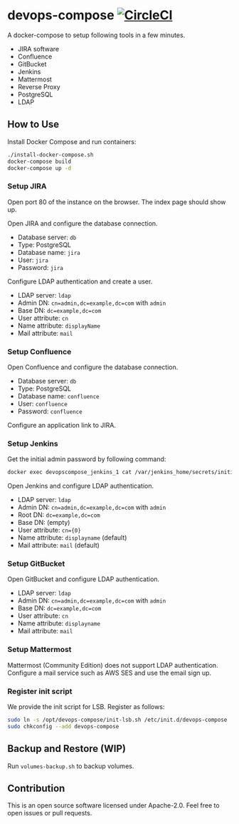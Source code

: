 # devops-compose [![CircleCI](https://circleci.com/gh/int128/devops-compose.svg?style=shield)](https://circleci.com/gh/int128/devops-compose)

A docker-compose to setup following tools in a few minutes.

* JIRA software
* Confluence
* GitBucket
* Jenkins
* Mattermost
* Reverse Proxy
* PostgreSQL
* LDAP


## How to Use

Install Docker Compose and run containers:

```sh
./install-docker-compose.sh
docker-compose build
docker-compose up -d
```

### Setup JIRA

Open port 80 of the instance on the browser.
The index page should show up.

Open JIRA and configure the database connection.

- Database server: `db`
- Type: PostgreSQL
- Database name: `jira`
- User: `jira`
- Password: `jira`

Configure LDAP authentication and create a user.

- LDAP server: `ldap`
- Admin DN: `cn=admin,dc=example,dc=com` with `admin`
- Base DN: `dc=example,dc=com`
- User attribute: `cn`
- Name attribute: `displayName`
- Mail attribute: `mail`

### Setup Confluence

Open Confluence and configure the database connection.

- Database server: `db`
- Type: PostgreSQL
- Database name: `confluence`
- User: `confluence`
- Password: `confluence`

Configure an application link to JIRA.

### Setup Jenkins

Get the initial admin password by following command:

```sh
docker exec devopscompose_jenkins_1 cat /var/jenkins_home/secrets/initialAdminPassword
```

Open Jenkins and configure LDAP authentication.

- LDAP server: `ldap`
- Admin DN: `cn=admin,dc=example,dc=com` with `admin`
- Root DN: `dc=example,dc=com`
- Base DN: (empty)
- User attribute: `cn={0}`
- Name attribute: `displayname` (default)
- Mail attribute: `mail` (default)

### Setup GitBucket

Open GitBucket and configure LDAP authentication.

- LDAP server: `ldap`
- Admin DN: `cn=admin,dc=example,dc=com` with `admin`
- Base DN: `dc=example,dc=com`
- User attribute: `cn`
- Name attribute: `displayname`
- Mail attribute: `mail`

### Setup Mattermost

Mattermost (Community Edition) does not support LDAP authentication.
Configure a mail service such as AWS SES and use the email sign up.

### Register init script

We provide the init script for LSB.
Register as follows:

```sh
sudo ln -s /opt/devops-compose/init-lsb.sh /etc/init.d/devops-compose
sudo chkconfig --add devops-compose
```

## Backup and Restore (WIP)

Run `volumes-backup.sh` to backup volumes.


## Contribution

This is an open source software licensed under Apache-2.0.
Feel free to open issues or pull requests.
